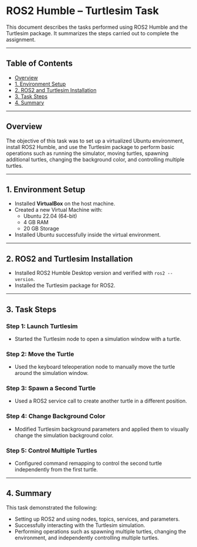 # ROS2 Humble – Turtlesim Task

This document describes the tasks performed using ROS2 Humble and the Turtlesim package. It summarizes the steps carried out to complete the assignment.

---

## Table of Contents
- [Overview](#overview)
- [1. Environment Setup](#1-environment-setup)
- [2. ROS2 and Turtlesim Installation](#2-ros2-and-turtlesim-installation)
- [3. Task Steps](#3-task-steps)
- [4. Summary](#4-summary)

---

## Overview
The objective of this task was to set up a virtualized Ubuntu environment, install ROS2 Humble, and use the Turtlesim package to perform basic operations such as running the simulator, moving turtles, spawning additional turtles, changing the background color, and controlling multiple turtles.

---

## 1. Environment Setup
- Installed **VirtualBox** on the host machine.
- Created a new Virtual Machine with:
  - Ubuntu 22.04 (64-bit)
  - 4 GB RAM
  - 20 GB Storage
- Installed Ubuntu successfully inside the virtual environment.

---

## 2. ROS2 and Turtlesim Installation
- Installed ROS2 Humble Desktop version and verified with `ros2 --version`.
- Installed the Turtlesim package for ROS2.

---

## 3. Task Steps
### Step 1: Launch Turtlesim
- Started the Turtlesim node to open a simulation window with a turtle.

### Step 2: Move the Turtle
- Used the keyboard teleoperation node to manually move the turtle around the simulation window.

### Step 3: Spawn a Second Turtle
- Used a ROS2 service call to create another turtle in a different position.

### Step 4: Change Background Color
- Modified Turtlesim background parameters and applied them to visually change the simulation background color.

### Step 5: Control Multiple Turtles
- Configured command remapping to control the second turtle independently from the first turtle.

---

## 4. Summary
This task demonstrated the following:
- Setting up ROS2 and using nodes, topics, services, and parameters.
- Successfully interacting with the Turtlesim simulation.
- Performing operations such as spawning multiple turtles, changing the environment, and independently controlling multiple turtles.



